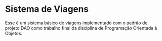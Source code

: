 # Sistema de Viagens

Esse é um sistema básico de viagens implementado com o padrão de projeto DAO como trabalho final da disciplina de Programação Orientada à Objetos.
